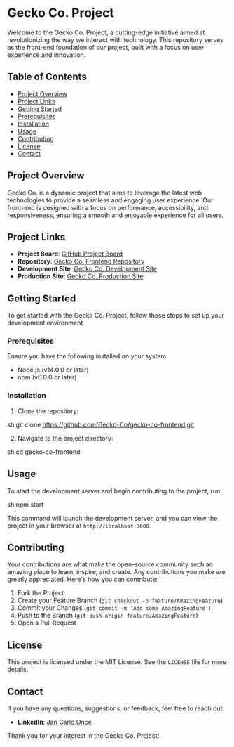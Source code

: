# Gecko Co. Project

Welcome to the Gecko Co. Project, a cutting-edge initiative aimed at revolutionizing the way we interact with technology. This repository serves as the front-end foundation of our project, built with a focus on user experience and innovation.

## Table of Contents

- [Project Overview](#project-overview)
- [Project Links](#project-links)
- [Getting Started](#getting-started)
- [Prerequisites](#prerequisites)
- [Installation](#installation)
- [Usage](#usage)
- [Contributing](#contributing)
- [License](#license)
- [Contact](#contact)

## Project Overview

Gecko Co. is a dynamic project that aims to leverage the latest web technologies to provide a seamless and engaging user experience. Our front-end is designed with a focus on performance, accessibility, and responsiveness, ensuring a smooth and enjoyable experience for all users.

## Project Links

- **Project Board**: [GitHub Project Board](https://github.com/orgs/Gecko-Co/projects/1/)
- **Repository**: [Gecko Co. Frontend Repository](https://github.com/Gecko-Co/gecko-co-frontend)
- **Development Site**: [Gecko Co. Development Site](https://www.geckoco.shop/)
- **Production Site**: [Gecko Co. Production Site](https://www.geckoco.ph/)

## Getting Started

To get started with the Gecko Co. Project, follow these steps to set up your development environment.

### Prerequisites

Ensure you have the following installed on your system:

- Node.js (v14.0.0 or later)
- npm (v6.0.0 or later)

### Installation

1. Clone the repository:

sh git clone https://github.com/Gecko-Co/gecko-co-frontend.git

2. Navigate to the project directory:

sh cd gecko-co-frontend

## Usage

To start the development server and begin contributing to the project, run:

sh npm start

This command will launch the development server, and you can view the project in your browser at `http://localhost:3000`.

## Contributing

Your contributions are what make the open-source community such an amazing place to learn, inspire, and create. Any contributions you make are greatly appreciated. Here's how you can contribute:

1. Fork the Project
2. Create your Feature Branch (`git checkout -b feature/AmazingFeature`)
3. Commit your Changes (`git commit -m 'Add some AmazingFeature'`)
4. Push to the Branch (`git push origin feature/AmazingFeature`)
5. Open a Pull Request

## License

This project is licensed under the MIT License. See the `LICENSE` file for more details.

## Contact

If you have any questions, suggestions, or feedback, feel free to reach out:

- **LinkedIn**: [Jan Carlo Once](https://www.linkedin.com/in/jancarloonce)

Thank you for your interest in the Gecko Co. Project!
